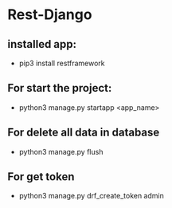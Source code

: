 # Rest-Django


## installed app:

- pip3 install restframework


## For start the project:

- python3 manage.py startapp <app_name>


## For delete all data in database

- python3 manage.py flush 


## For get token

- python3 manage.py drf_create_token admin
